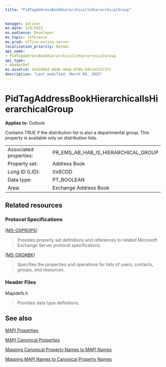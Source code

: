 ```yaml
---
title: "PidTagAddressBookHierarchicalIsHierarchicalGroup"
 
 
manager: soliver
ms.date: 3/9/2015
ms.audience: Developer
ms.topic: reference
ms.prod: office-online-server
localization_priority: Normal
api_name:
- PidTagAddressBookHierarchicalIsHierarchicalGroup
api_type:
- HeaderDef
ms.assetid: d5d289b2-d4d6-49ab-bf8b-945cb35272fc
description: "Last modified: March 09, 2015"
---
```


# PidTagAddressBookHierarchicalIsHierarchicalGroup

  
  
**Applies to**: Outlook 
  
Contains TRUE if the distribution list is also a departmental group. This property is available only on distribution lists.
  
|||
|:-----|:-----|
|Associated properties:  <br/> |PR_EMS_AB_HAB_IS_HIERARCHICAL_GROUP  <br/> |
|Property set:  <br/> |Address Book  <br/> |
|Long ID (LID):  <br/> |0x8CDD  <br/> |
|Data type:  <br/> |PT_BOOLEAN  <br/> |
|Area:  <br/> |Exchange Address Book  <br/> |
   
## Related resources

### Protocol Specifications

[[MS-OXPROPS]](http://msdn.microsoft.com/library/f6ab1613-aefe-447d-a49c-18217230b148%28Office.15%29.aspx)
  
> Provides property set definitions and references to related Microsoft Exchange Server protocol specifications.
    
[[MS-OXOABK]](http://msdn.microsoft.com/en-us/library/cc433489%28v=exchg.80%29)
  
> Specifies the properties and operations for lists of users, contacts, groups, and resources.
    
### Header Files

Mapidefs.h
  
> Provides data type definitions.
    
## See also



[MAPI Properties](mapi-properties.md)
  
[MAPI Canonical Properties](mapi-canonical-properties.md)
  
[Mapping Canonical Property Names to MAPI Names](mapping-canonical-property-names-to-mapi-names.md)
  
[Mapping MAPI Names to Canonical Property Names](mapping-mapi-names-to-canonical-property-names.md)

